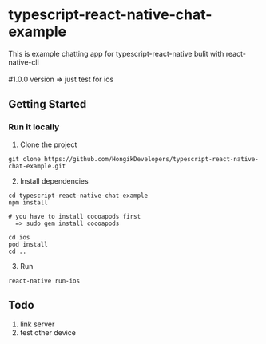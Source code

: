 # typescript-react-native-chat-example
This is example chatting app for typescript-react-native bulit with react-native-cli 
</br>
</br>
#1.0.0 version => just test for ios 

## Getting Started

### Run it locally
1. Clone the project

```
git clone https://github.com/HongikDevelopers/typescript-react-native-chat-example.git
```

2. Install dependencies

```
cd typescript-react-native-chat-example
npm install

# you have to install cocoapods first
  => sudo gem install cocoapods

cd ios
pod install
cd ..
```

3. Run

```
react-native run-ios
```


## Todo
1. link server
2. test other device
